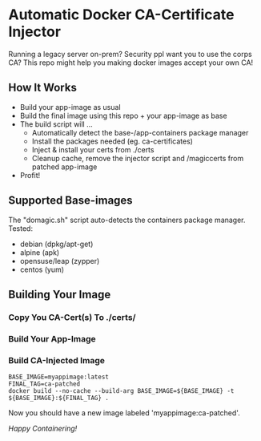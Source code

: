 # Automatic Docker CA-Certificate Injector
Running a legacy server on-prem? Security ppl want you to use the corps CA?
This repo might help you making docker images accept your own CA!

## How It Works
 - Build your app-image as usual
 - Build the final image using this repo + your app-image as base
 - The build script will ...
   - Automatically detect the base-/app-containers package manager
   - Install the packages needed (eg. ca-certificates)
   - Inject & install your certs from ./certs
   - Cleanup cache, remove the injector script and /magiccerts from patched app-image 
 - Profit!

## Supported Base-images
The "domagic.sh" script auto-detects the containers package manager.
Tested:
 - debian (dpkg/apt-get)
 - alpine (apk)
 - opensuse/leap (zypper)
 - centos (yum)

## Building Your Image
### Copy You CA-Cert(s) To ./certs/
### Build Your App-Image
### Build CA-Injected Image
```
BASE_IMAGE=myappimage:latest
FINAL_TAG=ca-patched
docker build --no-cache --build-arg BASE_IMAGE=${BASE_IMAGE} -t ${BASE_IMAGE}:${FINAL_TAG} .
```

Now you should have a new image labeled 'myappimage:ca-patched'. 

*Happy Containering!*
